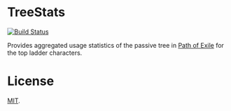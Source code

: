 # TreeStats
[![Build Status](https://travis-ci.org/eps1lon/TreeStats.svg?branch=master)](https://travis-ci.org/eps1lon/TreeStats)

Provides aggregated usage statistics of the passive tree in [Path of Exile](https://www.pathofexile.com/ "Path of Exile Website") for the top ladder characters.

# License
[MIT](https://opensource.org/licenses/MIT "MIT license").
